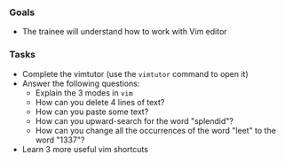 
### Goals
- The trainee will understand how to work with Vim editor

### Tasks
- Complete the vimtutor (use the `vimtutor` command to open it)
- Answer the following questions:
  - Explain the 3 modes in `vim`
  - How can you delete 4 lines of text?
  - How can you paste some text?
  - How can you upward-search for the word "splendid"?
  - How can you change all the occurrences of the word "leet" to the word "1337"?
- Learn 3 more useful vim shortcuts
